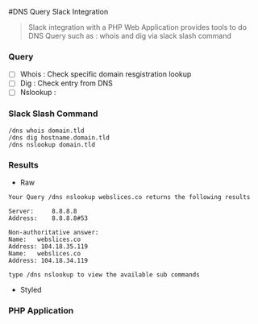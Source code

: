 #DNS Query Slack Integration

> Slack integration with a PHP Web Application provides tools to do DNS Query such as : whois and dig via slack slash command

### Query
- [ ] Whois : Check specific domain resgistration lookup
- [ ] Dig : Check entry from DNS
- [ ] Nslookup :

### Slack Slash Command

```
/dns whois domain.tld
/dns dig hostname.domain.tld
/dns nslookup domain.tld
```

### Results
- Raw

```
Your Query /dns nslookup webslices.co returns the following results

Server:		8.8.8.8
Address:	8.8.8.8#53

Non-authoritative answer:
Name:	webslices.co
Address: 104.18.35.119
Name:	webslices.co
Address: 104.18.34.119

type /dns nslookup to view the available sub commands
```

- Styled

### PHP Application